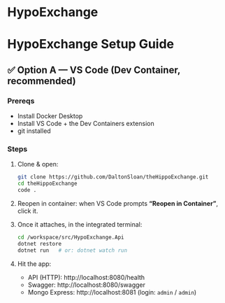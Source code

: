 # HypoExchange


# HypoExchange Setup Guide

## ✅ Option A — VS Code (Dev Container, recommended)

### Prereqs
- Install Docker Desktop  
- Install VS Code + the Dev Containers extension  
- git installed

### Steps
1. Clone & open:
   ```bash
   git clone https://github.com/DaltonSloan/theHippoExchange.git
   cd theHippoExchange
   code .
   
2. Reopen in container: when VS Code prompts **“Reopen in Container”**, click it.

3. Once it attaches, in the integrated terminal:
   ```bash
   cd /workspace/src/HypoExchange.Api
   dotnet restore
   dotnet run   # or: dotnet watch run
   
4. Hit the app:

   - API (HTTP): http://localhost:8080/health  
   - Swagger: http://localhost:8080/swagger  
   - Mongo Express: http://localhost:8081 (login: `admin` / `admin`)
